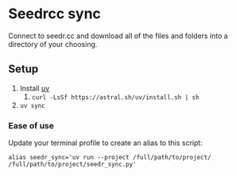 # Seedrcc sync

Connect to seedr.cc and download all of the files and folders into a directory of your choosing.

## Setup
1. Install [uv](https://docs.astral.sh/uv/getting-started/installation/)
    1. `curl -LsSf https://astral.sh/uv/install.sh | sh`
1. `uv sync`

### Ease of use
Update your terminal profile to create an alias to this script:

`alias seedr_sync='uv run --project /full/path/to/project/ /full/path/to/project/seedr_sync.py'`

